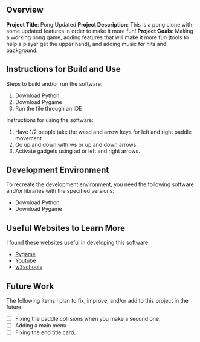 ## Overview

**Project Title**:
Pong Updated
**Project Description**:
This is a pong clone with some updated features in order to make it more fun!
**Project Goals**:
Making a working pong game, adding features that will make it more fun (tools to help a player get the upper hand),
and adding music for hits and background.

## Instructions for Build and Use

Steps to build and/or run the software:

1. Download Python
2. Download Pygame
3. Run the file through an IDE

Instructions for using the software:

1. Have 1/2 people take the wasd and arrow keys for left and right paddle movement.
2. Go up and down with ws or up and down arrows.
3. Activate gadgets using ad or left and right arrows.

## Development Environment

To recreate the development environment, you need the following software and/or libraries with the specified versions:

- Download Python
- Download Pygame

## Useful Websites to Learn More

I found these websites useful in developing this software:

- [Pygame](https://www.pygame.org/news)
- [Youtube](https://www.youtube.com/)
- [w3schools](https://www.w3schools.com/)

## Future Work

The following items I plan to fix, improve, and/or add to this project in the future:

- [ ] Fixing the paddle collisions when you make a second one.
- [ ] Adding a main menu
- [ ] Fixing the end title card.

